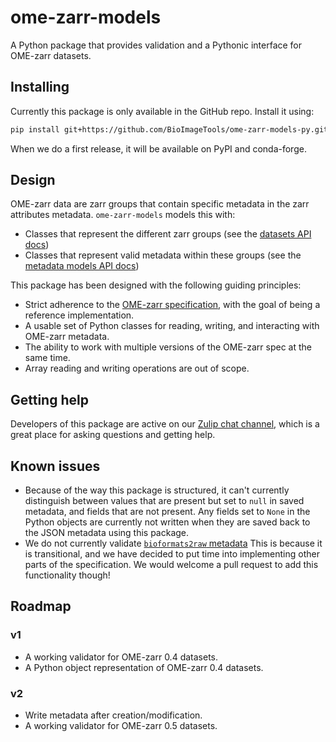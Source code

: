 # ome-zarr-models

A Python package that provides validation and a Pythonic interface for OME-zarr datasets.

## Installing

Currently this package is only available in the GitHub repo.
Install it using:

```sh
pip install git+https://github.com/BioImageTools/ome-zarr-models-py.git@main
```

When we do a first release, it will be available on PyPI and conda-forge.

## Design

OME-zarr data are zarr groups that contain specific metadata in the zarr attributes metadata.
`ome-zarr-models` models this with:

- Classes that represent the different zarr groups (see the [datasets API docs](api/v04/datasets.md))
- Classes that represent valid metadata within these groups (see the [metadata models API docs](api/v04/metadata.md))

This package has been designed with the following guiding principles:

- Strict adherence to the [OME-zarr specification](https://ngff.openmicroscopy.org/), with the goal of being a reference implementation.
- A usable set of Python classes for reading, writing, and interacting with OME-zarr metadata.
- The ability to work with multiple versions of the OME-zarr spec at the same time.
- Array reading and writing operations are out of scope.

## Getting help

Developers of this package are active on our [Zulip chat channel](https://imagesc.zulipchat.com/#narrow/channel/469152-ome-zarr-models-py), which is a great place for asking questions and getting help.

## Known issues

- Because of the way this package is structured, it can't currently distinguish
  between values that are present but set to `null` in saved metadata, and
  fields that are not present. Any fields set to `None` in the Python objects
  are currently not written when they are saved back to the JSON metadata using this package.
- We do not currently validate [`bioformats2raw` metadata](https://ngff.openmicroscopy.org/0.4/index.html#bf2raw)
  This is because it is transitional, and we have decided to put time into implementing other
  parts of the specification. We would welcome a pull request to add this functionality though!

## Roadmap

### v1

- A working validator for OME-zarr 0.4 datasets.
- A Python object representation of OME-zarr 0.4 datasets.

### v2

- Write metadata after creation/modification.
- A working validator for OME-zarr 0.5 datasets.
